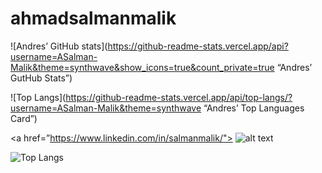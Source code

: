 # ahmadsalmanmalik

![Andres’ GitHub stats](https://github-readme-stats.vercel.app/api?username=ASalman-Malik&theme=synthwave&show_icons=true&count_private=true “Andres’ GutHub Stats”)

![Top Langs](https://github-readme-stats.vercel.app/api/top-langs/?username=ASalman-Malik&theme=synthwave “Andres’ Top Languages Card”)


<a href=”https://www.linkedin.com/in/salmanmalik/"> ![alt text](https://img.shields.io/badge/-LinkedIn-0e76a8?style=plastic&logo=linkedIn)</a>

                                                  
![Top Langs](https://github-readme-stats.vercel.app/api/top-langs/?username=ASalman-Malik&layout=compact&theme=radical&langs_count=6)
